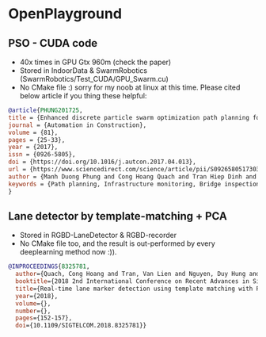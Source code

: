# OpenPlayground

## PSO - CUDA code 
- 40x times in GPU Gtx 960m (check the paper)
- Stored in IndoorData & SwarmRobotics (SwarmRobotics/Test_CUDA/GPU_Swarm.cu)
- No CMake file :) sorry for my noob at linux at this time.
Please cited below article if you thing these helpful:
```bibtex
@article{PHUNG201725,
title = {Enhanced discrete particle swarm optimization path planning for UAV vision-based surface inspection},
journal = {Automation in Construction},
volume = {81},
pages = {25-33},
year = {2017},
issn = {0926-5805},
doi = {https://doi.org/10.1016/j.autcon.2017.04.013},
url = {https://www.sciencedirect.com/science/article/pii/S0926580517303825},
author = {Manh Duong Phung and Cong Hoang Quach and Tran Hiep Dinh and Quang Ha},
keywords = {Path planning, Infrastructure monitoring, Bridge inspection, Vision-based inspection, Particle swarm optimization, Unmanned aerial vehicle},
}
```

## Lane detector by template-matching + PCA
- Stored in RGBD-LaneDetector & RGBD-recorder
- No CMake file too, and the result is out-performed by every deeplearning method now :)).
```bibtex
@INPROCEEDINGS{8325781,
  author={Quach, Cong Hoang and Tran, Van Lien and Nguyen, Duy Hung and Nguyen, Viet Thang and Pham, Minh Trien and Phung, Manh Duong},
  booktitle={2018 2nd International Conference on Recent Advances in Signal Processing, Telecommunications & Computing (SigTelCom)}, 
  title={Real-time lane marker detection using template matching with RGB-D camera}, 
  year={2018},
  volume={},
  number={},
  pages={152-157},
  doi={10.1109/SIGTELCOM.2018.8325781}}
```
